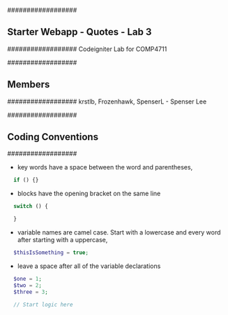 ##################
## Starter Webapp - Quotes - Lab 3
##################
Codeigniter Lab for COMP4711

##################
## Members
##################
krstlb, Frozenhawk, SpenserL - Spenser Lee

##################
## Coding Conventions
##################
- key words have a space between the word and parentheses,
```php
  if () {}
```
- blocks have the opening bracket on the same line
```php
  switch () {

  }
```
- variable names are camel case. Start with a lowercase and every word after starting with a uppercase,
```php
  $thisIsSomething = true;
```
- leave a space after all of the variable declarations
```php
  $one = 1;
  $two = 2;
  $three = 3;

  // Start logic here
```

